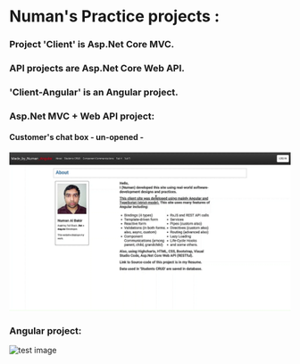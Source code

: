# Numan's Practice projects :

### Project 'Client' is Asp.Net Core MVC.  
### API projects are Asp.Net Core Web API.
### 'Client-Angular' is an Angular project.

### Asp.Net MVC + Web API project:

#### Customer's chat box - un-opened -
![test image](https://github.com/NUMANALBAKIR/Made_By_Numan/blob/019e4caabebbdf8d23ad3ce51dc05ed233b22569/screenshots_Angular/0.png)


### Angular project:

![test image]()
